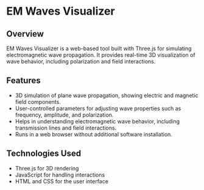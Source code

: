 # EM Waves Visualizer

## Overview
EM Waves Visualizer is a web-based tool built with Three.js for simulating electromagnetic wave propagation. It provides real-time 3D visualization of wave behavior, including polarization and field interactions.

## Features
- 3D simulation of plane wave propagation, showing electric and magnetic field components.  
- User-controlled parameters for adjusting wave properties such as frequency, amplitude, and polarization.  
- Helps in understanding electromagnetic wave behavior, including transmission lines and field interactions.  
- Runs in a web browser without additional software installation.  

## Technologies Used
- Three.js for 3D rendering  
- JavaScript for handling interactions  
- HTML and CSS for the user interface  

